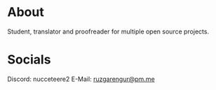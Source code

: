 # About

Student, translator and proofreader for multiple open source projects.

# Socials

Discord: nucceteere2               E-Mail: ruzgarengur@pm.me
